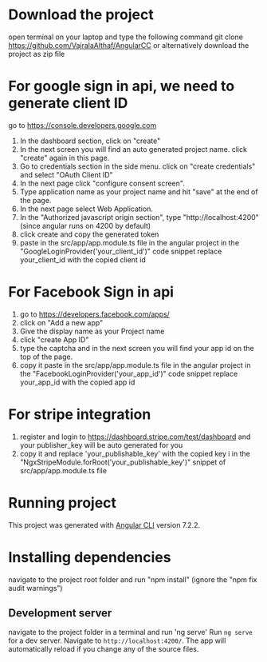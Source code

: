 # Download the project
open terminal on your laptop and type the following command 
git clone https://github.com/VajralaAlthaf/AngularCC or alternatively download the project as zip file

# For google sign in api, we need to generate client ID 
go to https://console.developers.google.com

1. In the dashboard section, click on "create" 
2. In the next screen you will find an auto generated project name. click "create" again in this page.
3. Go to credentials section in the side menu. click on "create credentials" and select "OAuth Client ID"
4. In the next page click "configure consent screen". 
5. Type application name as your project name and hit "save" at the end of the page.
6. In the next page select Web Application.
7. In the "Authorized javascript origin section", type "http://localhost:4200" (since angular runs on 4200 by default)
8. click create and copy the generated token
9. paste in the src/app/app.module.ts file in the angular project in the "GoogleLoginProvider('your_client_id')" code snippet 
replace your_client_id with the copied client id


# For Facebook Sign in api
1. go to https://developers.facebook.com/apps/
2. click on "Add a new app"
3. Give the display name as your Project name
4. click "create App ID"
5. type the captcha and in the next screen you will find your app id on the top of the page. 
6. copy it paste in the src/app/app.module.ts file in the angular project in the "FacebookLoginProvider('your_app_id')" code snippet
replace your_app_id with the copied app id

# For stripe integration

1. register and login to https://dashboard.stripe.com/test/dashboard and  your publisher_key will be auto generated for you
2. copy it and replace 'your_publishable_key' with the copied key i in the "NgxStripeModule.forRoot('your_publishable_key')" snippet of src/app/app.module.ts file

# Running project

This project was generated with [Angular CLI](https://github.com/angular/angular-cli) version 7.2.2.
# Installing dependencies 
navigate to the project root folder and run "npm install" (ignore the "npm fix audit warnings")
## Development server
navigate to the project folder in a terminal and run 'ng serve'
Run `ng serve` for a dev server. Navigate to `http://localhost:4200/`. The app will automatically reload if you change any of the source files.

